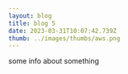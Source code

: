 ```yaml
---
layout: blog
title: blog 5
date: 2023-03-31T10:07:42.739Z
thumb: ../images/thumbs/aws.png
---
```

some info about something